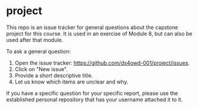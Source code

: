 # project

This repo is an issue tracker for general questions about the capstone project for this course. It is used in an exercise of Module 8, but can also be used after that module.

To ask a general question:

1. Open the issue tracker: <https://github.com/ds4owd-001/project/issues>.
2. Click on "New issue".
3. Provide a short descriptive title.
4. Let us know which items are unclear and why.

If you have a specific question for your specific report, please use the established personal repository that has your username attached it to it.
